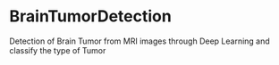 # BrainTumorDetection
Detection of Brain Tumor from MRI images through Deep Learning and classify the type of Tumor

